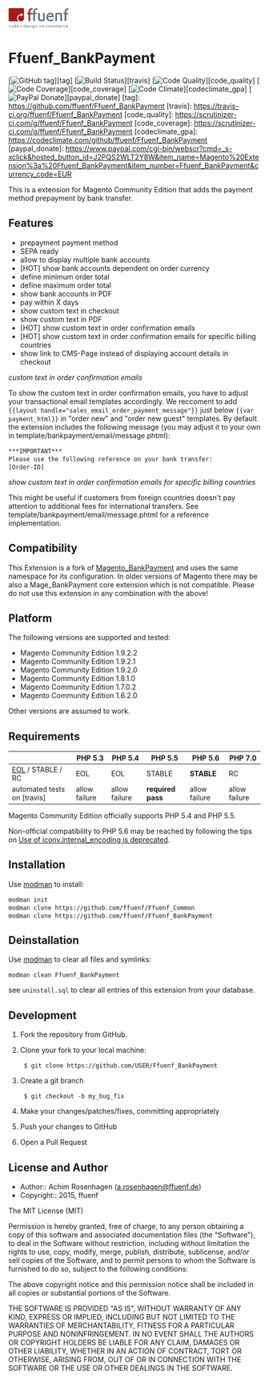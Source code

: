 <a href="http://www.ffuenf.de" title="ffuenf - code • design • e-commerce"><img src="https://github.com/ffuenf/Ffuenf_Common/blob/master/skin/adminhtml/default/default/ffuenf/ffuenf.png" alt="ffuenf - code • design • e-commerce" /></a>

Ffuenf_BankPayment
==================
[![GitHub tag](https://img.shields.io/github/tag/ffuenf/Ffuenf_BankPayment.svg)][tag]
[![Build Status](https://img.shields.io/travis/ffuenf/Ffuenf_BankPayment.svg)][travis]
[![Code Quality](https://scrutinizer-ci.com/g/ffuenf/Ffuenf_BankPayment/badges/quality-score.png)][code_quality]
[![Code Coverage](https://scrutinizer-ci.com/g/ffuenf/Ffuenf_BankPayment/badges/coverage.png)][code_coverage]
[![Code Climate](https://codeclimate.com/github/ffuenf/Ffuenf_BankPayment/badges/gpa.svg)][codeclimate_gpa]
[![PayPal Donate](https://img.shields.io/badge/paypal-donate-blue.svg)][paypal_donate]
[tag]: https://github.com/ffuenf/Ffuenf_BankPayment
[travis]: https://travis-ci.org/ffuenf/Ffuenf_BankPayment
[code_quality]: https://scrutinizer-ci.com/g/ffuenf/Ffuenf_BankPayment
[code_coverage]: https://scrutinizer-ci.com/g/ffuenf/Ffuenf_BankPayment
[codeclimate_gpa]: https://codeclimate.com/github/ffuenf/Ffuenf_BankPayment
[paypal_donate]: https://www.paypal.com/cgi-bin/webscr?cmd=_s-xclick&hosted_button_id=J2PQS2WLT2Y8W&item_name=Magento%20Extension%3a%20Ffuenf_BankPayment&item_number=Ffuenf_BankPayment&currency_code=EUR

This is a extension for Magento Community Edition that adds the payment method prepayment by bank transfer.

Features
--------

* prepayment payment method
* SEPA ready
* allow to display multiple bank accounts
* [HOT] show bank accounts dependent on order currency
* define minimum order total
* define maximum order total
* show bank accounts in PDF
* pay within X days
* show custom text in checkout
* show custom text in PDF
* [HOT] show custom text in order confirmation emails
* [HOT] show custom text in order confirmation emails for specific billing countries
* show link to CMS-Page instead of displaying account details in checkout

_custom text in order confirmation emails_

To show the custom text in order confirmation emails, you have to adjust your transactional email templates accordingly.
We reccoment to add `{{layout handle="sales_email_order_payment_message"}}` just below `{{var payment_html}}` in "order new" and "order new guest" templates.
By default the extension includes the following message (you may adjust it to your own in template/bankpayment/email/message.phtml):
```
***IMPORTANT***
Please use the following reference on your bank transfer:
[Order-ID]
```

_show custom text in order confirmation emails for specific billing countries_

This might be useful if customers from foreign countries doesn't pay attention to additional fees for international transfers.
See template/bankpayment/email/message.phtml for a reference implementation.

Compatibility
-------------

This Extension is a fork of [Magento_BankPayment](https://github.com/PHOENIX-MEDIA/Magento-BankPayment) and uses the same namespace for its configuration.
In older versions of Magento there may be also a Mage_BankPayment core extension which is not compatible.
Please do not use this extension in any combination with the above!

Platform
--------

The following versions are supported and tested:

* Magento Community Edition 1.9.2.2
* Magento Community Edition 1.9.2.1
* Magento Community Edition 1.9.2.0
* Magento Community Edition 1.8.1.0
* Magento Community Edition 1.7.0.2
* Magento Community Edition 1.6.2.0

Other versions are assumed to work.

Requirements
------------

|                                                                     | PHP 5.3        | PHP 5.4        | PHP 5.5           | PHP 5.6       | PHP 7.0       |
| ------------------------------------------------------------------- | -------------- | -------------- | ----------------- | ------------- | ------------- |
| [EOL](https://secure.php.net/supported-versions.php) / STABLE / RC  | EOL            | EOL            | STABLE            | **STABLE**    | RC            |
| automated tests on [travis]                                         | allow failure  | allow failure  | **required pass** | allow failure | allow failure |

Magento Community Edition officially supports PHP 5.4 and PHP 5.5.

Non-official compatibility to PHP 5.6 may be reached by following the tips on [Use of iconv.internal_encoding is deprecated](https://magento.stackexchange.com/questions/34015/magento-1-9-php-5-6-use-of-iconv-internal-encoding-is-deprecated).

Installation
------------

Use [modman](https://github.com/colinmollenhour/modman) to install:
```
modman init
modman clone https://github.com/ffuenf/Ffuenf_Common
modman clone https://github.com/ffuenf/Ffuenf_BankPayment
```

Deinstallation
--------------

Use [modman](https://github.com/colinmollenhour/modman) to clear all files and symlinks:
```
modman clean Ffuenf_BankPayment
```
see `uninstall.sql` to clear all entries of this extension from your database.

Development
-----------
1. Fork the repository from GitHub.
2. Clone your fork to your local machine:

        $ git clone https://github.com/USER/Ffuenf_BankPayment

3. Create a git branch

        $ git checkout -b my_bug_fix

4. Make your changes/patches/fixes, committing appropriately
5. Push your changes to GitHub
6. Open a Pull Request

License and Author
------------------

- Author:: Achim Rosenhagen (<a.rosenhagen@ffuenf.de>)
- Copyright:: 2015, ffuenf

The MIT License (MIT)

Permission is hereby granted, free of charge, to any person obtaining a copy
of this software and associated documentation files (the "Software"), to deal
in the Software without restriction, including without limitation the rights
to use, copy, modify, merge, publish, distribute, sublicense, and/or sell
copies of the Software, and to permit persons to whom the Software is
furnished to do so, subject to the following conditions:

The above copyright notice and this permission notice shall be included in all
copies or substantial portions of the Software.

THE SOFTWARE IS PROVIDED "AS IS", WITHOUT WARRANTY OF ANY KIND, EXPRESS OR
IMPLIED, INCLUDING BUT NOT LIMITED TO THE WARRANTIES OF MERCHANTABILITY,
FITNESS FOR A PARTICULAR PURPOSE AND NONINFRINGEMENT. IN NO EVENT SHALL THE
AUTHORS OR COPYRIGHT HOLDERS BE LIABLE FOR ANY CLAIM, DAMAGES OR OTHER
LIABILITY, WHETHER IN AN ACTION OF CONTRACT, TORT OR OTHERWISE, ARISING FROM,
OUT OF OR IN CONNECTION WITH THE SOFTWARE OR THE USE OR OTHER DEALINGS IN THE
SOFTWARE.